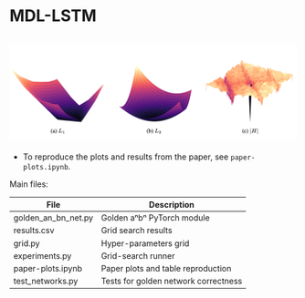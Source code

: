 # MDL-LSTM

<img src="assets/regs.png" width="550px" style="margin: 15px 0 5px 0">

* To reproduce the plots and results from the paper, see `paper-plots.ipynb`.

Main files:

| File                | Description                          |  
|---------------------|--------------------------------------|
| golden_an_bn_net.py | Golden aⁿbⁿ PyTorch module           |
| results.csv         | Grid search results                  |
| grid.py             | Hyper-parameters grid                |
| experiments.py      | Grid-search runner                   |
| paper-plots.ipynb   | Paper plots and table reproduction   |
| test_networks.py    | Tests for golden network correctness |
